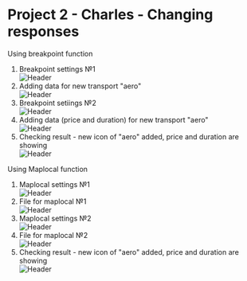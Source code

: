 # Project 2 - Charles - Changing responses
Using breakpoint function
1. Breakpoint settings №1  
![Header](https://github.com/anastasiiaglebkina/Project-2-Charles/blob/5ce769c81be2c570dbeb05213342f7972efd4108/1.%20%D0%9D%D0%B0%D1%81%D1%82%D1%80%D0%BE%D0%B9%D0%BA%D0%B8%20Breakpoint%20%D0%B4%D0%BB%D1%8F%20%D0%BF%D0%BE%D0%B4%D0%BC%D0%B5%D0%BD%D1%8B%20%D0%B2%D0%B8%D0%B4%D0%B0%20%D1%82%D1%80%D0%B0%D0%BD%D1%81%D0%BF%D0%BE%D1%80%D1%82%D0%B0.JPG)
2. Adding data for new transport "aero"  
![Header](https://github.com/anastasiiaglebkina/Project-2-Charles/blob/5ce769c81be2c570dbeb05213342f7972efd4108/3.%20%D0%9E%D0%BA%D0%BD%D0%BE%20Breakpoint%20%D0%BF%D0%BE%D1%81%D0%BB%D0%B5%20%D0%BF%D0%BE%D0%B4%D0%BC%D0%B5%D0%BD%D1%8B%20%D0%B2%D0%B8%D0%B4%D0%B0%20%D1%82%D1%80%D0%B0%D0%BD%D1%81%D0%BF%D0%BE%D1%80%D1%82%D0%B0.JPG)
3. Breakpoint setiings №2  
![Header](https://github.com/anastasiiaglebkina/Project-2-Charles/blob/5ce769c81be2c570dbeb05213342f7972efd4108/4.%20%D0%9D%D0%B0%D1%81%D1%82%D1%80%D0%BE%D0%B9%D0%BA%D0%B8%20Breakpoint%20%D0%B4%D0%BB%D1%8F%20%D0%BF%D0%BE%D0%B4%D0%BC%D0%B5%D0%BD%D1%8B%20%D1%81%D1%82%D0%BE%D0%B8%D0%BC%D0%BE%D1%81%D1%82%D1%8C%20%D0%B8%20%D0%B2%D1%80%D0%B5%D0%BC%D0%B5%D0%BD%D0%B8.JPG)
4. Adding data (price and duration) for new transport "aero"  
![Header](https://github.com/anastasiiaglebkina/Project-2-Charles/blob/5ce769c81be2c570dbeb05213342f7972efd4108/5.%20%D0%9E%D0%BA%D0%BD%D0%BE%20Breakpoint%20%D0%BF%D0%BE%D1%81%D0%BB%D0%B5%20%D0%BF%D0%BE%D0%B4%D0%BC%D0%B5%D0%BD%D1%8B%20%D1%81%D1%82%D0%BE%D0%B8%D0%BC%D0%BE%D1%81%D1%82%D0%B8.JPG)
5. Checking result - new icon of "aero" added, price and duration are showing  
![Header](https://github.com/anastasiiaglebkina/Project-2-Charles/blob/5ce769c81be2c570dbeb05213342f7972efd4108/6.%20%D0%9E%D1%82%D0%BE%D0%B1%D1%80%D0%B0%D0%B6%D0%B0%D0%B5%D1%82%D1%81%D1%8F%20%D1%86%D0%B5%D0%BD%D0%B0%20%D0%B8%20%D0%B2%D1%80%D0%B5%D0%BC%D1%8F%20%D0%BF%D0%BE%D1%81%D0%BB%D0%B5%20%D0%BF%D0%BE%D0%B4%D0%BC%D0%B5%D0%BD%D1%8B.JPG)

Using Maplocal function
1. Maplocal settings №1  
![Header](https://github.com/anastasiiaglebkina/Project-2-Charles/blob/5ce769c81be2c570dbeb05213342f7972efd4108/7.%20%D0%9D%D0%B0%D1%81%D1%82%D1%80%D0%BE%D0%B9%D0%BA%D0%B8%20Maplocal%20%D0%B4%D0%BB%D1%8F%20%D0%B2%D0%B8%D0%B4%D0%B0%20%D1%82%D1%80%D0%B0%D0%BD%D1%81%D0%BF%D0%BE%D1%80%D1%82%D0%B0.JPG)
2. File for maplocal №1  
![Header](https://github.com/anastasiiaglebkina/Project-2-Charles/blob/5ce769c81be2c570dbeb05213342f7972efd4108/8.%20%D0%A4%D0%B0%D0%B9%D0%BB%20%D0%B4%D0%BB%D1%8F%20Maplocal%20%D0%B4%D0%BB%D1%8F%20%D0%B2%D0%B8%D0%B4%D0%B0%20%D1%82%D1%80%D0%B0%D0%BD%D1%81%D0%BF%D0%BE%D1%80%D1%82%D0%B0.JPG)
3. Maplocal settings №2  
![Header](https://github.com/anastasiiaglebkina/Project-2-Charles/blob/5ce769c81be2c570dbeb05213342f7972efd4108/10.%20%D0%9D%D0%B0%D1%81%D1%82%D1%80%D0%BE%D0%B9%D0%BA%D0%B8%20Maplocal%20%D0%B4%D0%BB%D1%8F%20%D1%81%D1%82%D0%BE%D0%B8%D0%BC%D0%BE%D1%81%D1%82%D0%B8%20%D0%B8%20%D0%B2%D1%80%D0%B5%D0%BC%D0%B5%D0%BD%D0%B8.JPG)
4. File for maplocal №2  
![Header](https://github.com/anastasiiaglebkina/Project-2-Charles/blob/5ce769c81be2c570dbeb05213342f7972efd4108/11.%20%D0%A4%D0%B0%D0%B9%D0%BB%20%D0%B4%D0%BB%D1%8F%20Maplocal%20%D0%B4%D0%BB%D1%8F%20%D1%81%D1%82%D0%BE%D0%B8%D0%BC%D0%BE%D1%81%D1%82%D0%B8%20%D0%B8%20%D0%B2%D1%80%D0%B5%D0%BC%D0%B5%D0%BD%D0%B8.JPG)
5. Checking result - new icon of "aero" added, price and duration are showing   
![Header](https://github.com/anastasiiaglebkina/Project-2-Charles/blob/5ce769c81be2c570dbeb05213342f7972efd4108/12.%20%D0%9E%D1%82%D0%BE%D0%B1%D1%80%D0%B0%D0%B6%D0%B0%D0%B5%D1%82%D1%81%D1%8F%20%D1%81%D1%82%D0%BE%D0%B8%D0%BC%D0%BE%D1%81%D1%82%D1%8C%20%D0%B8%20%D0%B2%D1%80%D0%B5%D0%BC%D1%8F%20%D0%BF%D0%BE%D1%81%D0%BB%D0%B5%20%D0%B0%D0%B2%D1%82%D0%BE%D0%BF%D0%BE%D0%B4%D0%BC%D0%B5%D0%BD%D1%8B.JPG)

